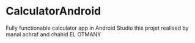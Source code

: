 # CalculatorAndroid
Fully functionable calculator app in Android Studio
this projet realised by manal achraf and chahid EL OTMANY
